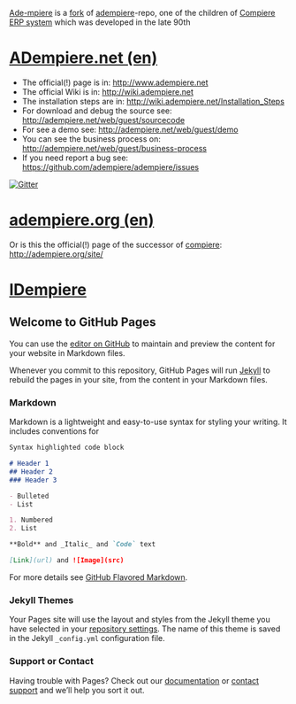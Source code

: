 [Ade-mpiere](https://github.com/klst-de/adempiere) is a [fork](https://en.wikipedia.org/wiki/Fork_(software_development)) of  [adempiere](https://github.com/adempiere/adempiere)-repo, one of the children of [Compiere ERP system](https://en.wikipedia.org/wiki/Compiere) which was developed in the late 90th

# [ADempiere.net (en)](https://klst-de.github.io/adempiere/)

- The official(!) page is in: http://www.adempiere.net
- The official Wiki is in: http://wiki.adempiere.net
- The installation steps are in: http://wiki.adempiere.net/Installation_Steps
- For download and debug the source see: http://adempiere.net/web/guest/sourcecode
- For see a demo see: http://adempiere.net/web/guest/demo
- You can see the business process on: http://adempiere.net/web/guest/business-process
- If you need report a bug see: https://github.com/adempiere/adempiere/issues

[![Gitter](https://badges.gitter.im/Join%20Chat.svg)](https://gitter.im/adempiere/adempiere?utm_source=badge&utm_medium=badge&utm_campaign=pr-badge&utm_content=badge)

# [adempiere.org (en)](http://adempiere.org/site/)

Or is this the official(!) page of the successor of [compiere](http://www.compiere.com/company/history.php): http://adempiere.org/site/
 
# [IDempiere](https://en.wikipedia.org/wiki/IDempiere)



## Welcome to GitHub Pages

You can use the [editor on GitHub](https://github.com/klst-de/de-mpiere/edit/master/README.md) to maintain and preview the content for your website in Markdown files.

Whenever you commit to this repository, GitHub Pages will run [Jekyll](https://jekyllrb.com/) to rebuild the pages in your site, from the content in your Markdown files.

### Markdown

Markdown is a lightweight and easy-to-use syntax for styling your writing. It includes conventions for

```markdown
Syntax highlighted code block

# Header 1
## Header 2
### Header 3

- Bulleted
- List

1. Numbered
2. List

**Bold** and _Italic_ and `Code` text

[Link](url) and ![Image](src)
```

For more details see [GitHub Flavored Markdown](https://guides.github.com/features/mastering-markdown/).

### Jekyll Themes

Your Pages site will use the layout and styles from the Jekyll theme you have selected in your [repository settings](https://github.com/klst-de/de-mpiere/settings). The name of this theme is saved in the Jekyll `_config.yml` configuration file.

### Support or Contact

Having trouble with Pages? Check out our [documentation](https://help.github.com/categories/github-pages-basics/) or [contact support](https://github.com/contact) and we’ll help you sort it out.
